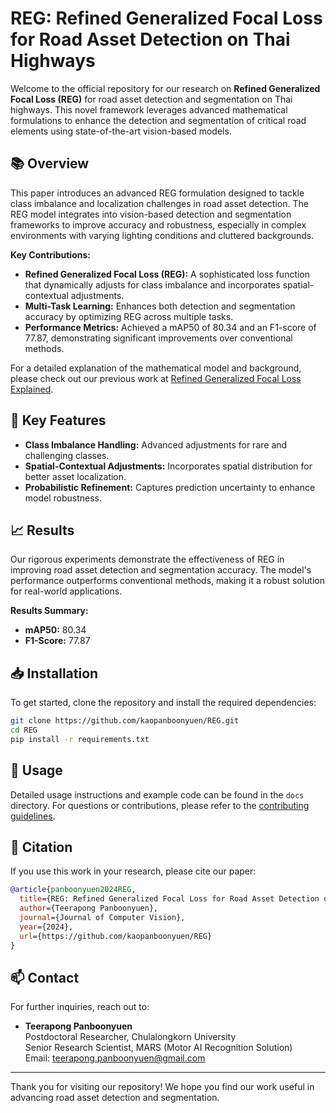 # REG: Refined Generalized Focal Loss for Road Asset Detection on Thai Highways

<!-- ![REG Logo](https://img.icons8.com/ios/50/000000/road.png)  -->

Welcome to the official repository for our research on **Refined Generalized Focal Loss (REG)** for road asset detection and segmentation on Thai highways. This novel framework leverages advanced mathematical formulations to enhance the detection and segmentation of critical road elements using state-of-the-art vision-based models.

## 📚 Overview

This paper introduces an advanced REG formulation designed to tackle class imbalance and localization challenges in road asset detection. The REG model integrates into vision-based detection and segmentation frameworks to improve accuracy and robustness, especially in complex environments with varying lighting conditions and cluttered backgrounds.

**Key Contributions:**
- **Refined Generalized Focal Loss (REG):** A sophisticated loss function that dynamically adjusts for class imbalance and incorporates spatial-contextual adjustments.
- **Multi-Task Learning:** Enhances both detection and segmentation accuracy by optimizing REG across multiple tasks.
- **Performance Metrics:** Achieved a mAP50 of 80.34 and an F1-score of 77.87, demonstrating significant improvements over conventional methods.

For a detailed explanation of the mathematical model and background, please check out our previous work at [Refined Generalized Focal Loss Explained](https://kaopanboonyuen.github.io/blog/2024-09-07-refined-generalized-focal-loss-for-road-asset-detection-on-thai-highways-using-vision-models/).

## 🔬 Key Features

- **Class Imbalance Handling:** Advanced adjustments for rare and challenging classes.
- **Spatial-Contextual Adjustments:** Incorporates spatial distribution for better asset localization.
- **Probabilistic Refinement:** Captures prediction uncertainty to enhance model robustness.

## 📈 Results

Our rigorous experiments demonstrate the effectiveness of REG in improving road asset detection and segmentation accuracy. The model's performance outperforms conventional methods, making it a robust solution for real-world applications.

**Results Summary:**
- **mAP50:** 80.34
- **F1-Score:** 77.87

## 📥 Installation

To get started, clone the repository and install the required dependencies:

```bash
git clone https://github.com/kaopanboonyuen/REG.git
cd REG
pip install -r requirements.txt
```

## 🚀 Usage

Detailed usage instructions and example code can be found in the `docs` directory. For questions or contributions, please refer to the [contributing guidelines](CONTRIBUTING.md).

## 📄 Citation

If you use this work in your research, please cite our paper:

```bibtex
@article{panboonyuen2024REG,
  title={REG: Refined Generalized Focal Loss for Road Asset Detection on Thai Highways Using Vision-Based Detection and Segmentation Models},
  author={Teerapong Panboonyuen},
  journal={Journal of Computer Vision},
  year={2024},
  url={https://github.com/kaopanboonyuen/REG}
}
```

## 📫 Contact

For further inquiries, reach out to:

- **Teerapong Panboonyuen**  
  Postdoctoral Researcher, Chulalongkorn University  
  Senior Research Scientist, MARS (Motor AI Recognition Solution)  
  Email: [teerapong.panboonyuen@gmail.com](mailto:teerapong.panboonyuen@gmail.com)

---

Thank you for visiting our repository! We hope you find our work useful in advancing road asset detection and segmentation.
